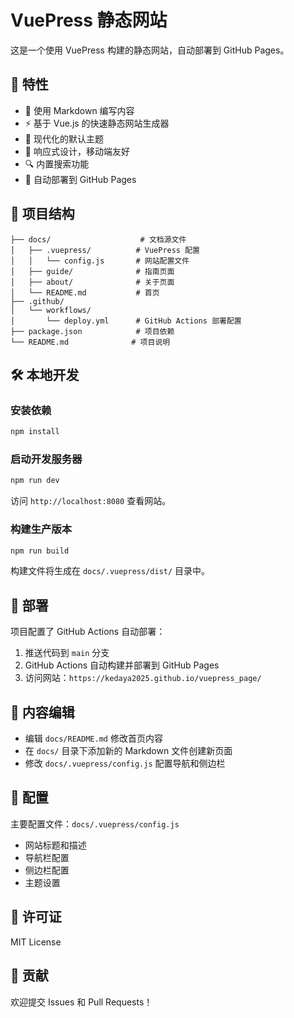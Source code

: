 # VuePress 静态网站

这是一个使用 VuePress 构建的静态网站，自动部署到 GitHub Pages。

## 🚀 特性

- 📝 使用 Markdown 编写内容
- ⚡ 基于 Vue.js 的快速静态网站生成器
- 🎨 现代化的默认主题
- 📱 响应式设计，移动端友好
- 🔍 内置搜索功能
- 🚀 自动部署到 GitHub Pages

## 📁 项目结构

```
├── docs/                    # 文档源文件
│   ├── .vuepress/          # VuePress 配置
│   │   └── config.js       # 网站配置文件
│   ├── guide/              # 指南页面
│   ├── about/              # 关于页面
│   └── README.md           # 首页
├── .github/
│   └── workflows/
│       └── deploy.yml      # GitHub Actions 部署配置
├── package.json            # 项目依赖
└── README.md              # 项目说明
```

## 🛠️ 本地开发

### 安装依赖

```bash
npm install
```

### 启动开发服务器

```bash
npm run dev
```

访问 `http://localhost:8080` 查看网站。

### 构建生产版本

```bash
npm run build
```

构建文件将生成在 `docs/.vuepress/dist/` 目录中。

## 🚀 部署

项目配置了 GitHub Actions 自动部署：

1. 推送代码到 `main` 分支
2. GitHub Actions 自动构建并部署到 GitHub Pages
3. 访问网站：`https://kedaya2025.github.io/vuepress_page/`

## 📝 内容编辑

- 编辑 `docs/README.md` 修改首页内容
- 在 `docs/` 目录下添加新的 Markdown 文件创建新页面
- 修改 `docs/.vuepress/config.js` 配置导航和侧边栏

## 🔧 配置

主要配置文件：`docs/.vuepress/config.js`

- 网站标题和描述
- 导航栏配置
- 侧边栏配置
- 主题设置

## 📄 许可证

MIT License

## 🤝 贡献

欢迎提交 Issues 和 Pull Requests！
